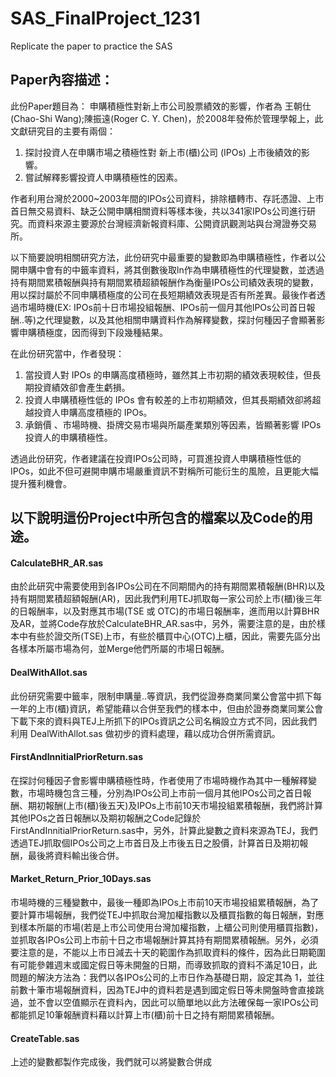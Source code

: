 # SAS_FinalProject_1231
Replicate the paper to practice the SAS 

## Paper內容描述：
  此份Paper題目為： 申購積極性對新上市公司股票績效的影響，作者為 王朝仕(Chao-Shi Wang);陳振遠(Roger C. Y. Chen)，於2008年發佈於管理學報上，此文獻研究目的主要有兩個：
   1. 探討投資人在申購市場之積極性對 新上市(櫃)公司 (IPOs) 上市後績效的影響。
   2. 嘗試解釋影響投資人申購積極性的因素。
   
  作者利用台灣於2000~2003年間的IPOs公司資料，排除櫃轉市、存託憑證、上市首日無交易資料、缺乏公開申購相關資料等樣本後，共以341家IPOs公司進行研究。而資料來源主要源於台灣經濟新報資料庫、公開資訊觀測站與台灣證券交易所。
  
  以下簡要說明相關研究方法，此份研究中最重要的變數即為申購積極性，作者以公開申購中會有的中籤率資料，將其倒數後取ln作為申購積極性的代理變數，並透過持有期間累積報酬與持有期間累積超額報酬作為衡量IPOs公司績效表現的變數，用以探討屬於不同申購積極度的公司在長短期績效表現是否有所差異。最後作者透過市場時機(EX:
  IPOs前十日市場投組報酬、IPOs前一個月其他IPOs公司首日報酬..等)之代理變數，以及其他相關申購資料作為解釋變數，探討何種因子會顯著影響申購積極度，因而得到下段幾種結果。
  
  在此份研究當中，作者發現：
   1. 當投資人對 IPOs 的申購高度積極時，雖然其上市初期的績效表現較佳，但長期投資績效卻會產生虧損。
   2. 投資人申購積極性低的 IPOs 會有較差的上市初期績效，但其長期績效卻將超越投資人申購高度積極的 IPOs。
   3. 承銷價 、市場時機、掛牌交易市場與所屬產業類別等因素，皆顯著影響 IPOs 投資人的申購積極性。
  
  透過此份研究，作者建議在投資IPOs公司時，可買進投資人申購積極性低的 IPOs，如此不但可避開申購市場嚴重資訊不對稱所可能衍生的風險，且更能大幅提升獲利機會。
   
## 以下說明這份Project中所包含的檔案以及Code的用途。

#### CalculateBHR_AR.sas
  由於此研究中需要使用到各IPOs公司在不同期間內的持有期間累積報酬(BHR)以及持有期間累積超額報酬(AR)，因此我們利用TEJ抓取每一家公司於上市(櫃)後三年的日報酬率，以及對應其市場(TSE 或 OTC)的市場日報酬率，進而用以計算BHR 及AR，並將Code存放於CalculateBHR_AR.sas中，另外，需要注意的是，由於樣本中有些於證交所(TSE)上市，有些於櫃買中心(OTC)上櫃，因此，需要先區分出各樣本所屬市場為何，並Merge他們所屬的市場日報酬。

#### DealWithAllot.sas
  此份研究需要中籤率，限制申購量..等資訊，我們從證券商業同業公會當中抓下每一年的上市(櫃)資訊，希望能藉以合併至我們的樣本中，但由於證券商業同業公會下載下來的資料與TEJ上所抓下的IPOs資訊之公司名稱設立方式不同，因此我們利用 DealWithAllot.sas 做初步的資料處理，藉以成功合併所需資訊。
  
#### FirstAndInnitialPriorReturn.sas
  在探討何種因子會影響申購積極性時，作者使用了市場時機作為其中一種解釋變數，市場時機包含三種，分別為IPOs公司上市前一個月其他IPOs公司之首日報酬、期初報酬(上市(櫃)後五天)及IPOs上市前10天市場投組累積報酬，我們將計算其他IPOs之首日報酬以及期初報酬之Code記錄於FirstAndInnitialPriorReturn.sas中，另外，計算此變數之資料來源為TEJ，我們透過TEJ抓取個IPOs公司之上市首日及上市後五日之股價，計算首日及期初報酬，最後將資料輸出後合併。
  
#### Market_Return_Prior_10Days.sas
  市場時機的三種變數中，最後一種即為IPOs上市前10天市場投組累積報酬，為了要計算市場報酬，我們從TEJ中抓取台灣加權指數以及櫃買指數的每日報酬，對應到樣本所屬的市場(若是上市公司使用台灣加權指數，上櫃公司則使用櫃買指數)，並抓取各IPOs公司上市前十日之市場報酬計算其持有期間累積報酬。另外，必須要注意的是，不能以上市日減去十天的範圍作為抓取資料的條件，因為此日期範圍有可能參雜週末或國定假日等未開盤的日期，而導致抓取的資料不滿足10日，此問題的解決方法為：我們以各IPOs公司的上市日作為基礎日期，設定其為 1，並往前數十筆市場報酬資料，因為TEJ中的資料若是遇到國定假日等未開盤時會直接跳過，並不會以空值顯示在資料內，因此可以簡單地以此方法確保每一家IPOs公司都能抓足10筆報酬資料藉以計算上市(櫃)前十日之持有期間累積報酬。
  
#### CreateTable.sas
  上述的變數都製作完成後，我們就可以將變數合併成


  
  
  
  
  
  
  
  
  
  
  
  
  
